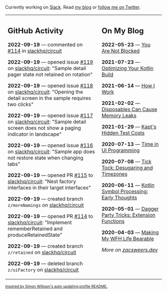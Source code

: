 Currently working on [Slack](https://slack.com/). Read [my blog](https://zacsweers.dev/) or [follow me on Twitter](https://twitter.com/ZacSweers).

<table><tr><td valign="top" width="60%">

## GitHub Activity
<!-- githubActivity starts -->
**2022-09-19** — commented on [#114](https://github.com/slackhq/circuit/pull/114#issuecomment-1251756143) in [slackhq/circuit](https://github.com/slackhq/circuit)

**2022-09-19** — opened issue [#119](https://github.com/slackhq/circuit/issues/119) on [slackhq/circuit](https://github.com/slackhq/circuit): "Sample detail pager state not retained on rotation"

**2022-09-19** — opened issue [#118](https://github.com/slackhq/circuit/issues/118) on [slackhq/circuit](https://github.com/slackhq/circuit): "Opening the detail screen in the sample requires two clicks"

**2022-09-19** — opened issue [#117](https://github.com/slackhq/circuit/issues/117) on [slackhq/circuit](https://github.com/slackhq/circuit): "Sample detail screen does not show a paging indicator in landscape"

**2022-09-19** — opened issue [#116](https://github.com/slackhq/circuit/issues/116) on [slackhq/circuit](https://github.com/slackhq/circuit): "Sample app does not restore state when changing tabs"

**2022-09-19** — opened PR [#115](https://github.com/slackhq/circuit/pull/115) to [slackhq/circuit](https://github.com/slackhq/circuit): "Nest factory interfaces in their target interfaces"

**2022-09-19** — created branch `z/moreNamings` on [slackhq/circuit](https://github.com/slackhq/circuit)

**2022-09-19** — opened PR [#114](https://github.com/slackhq/circuit/pull/114) to [slackhq/circuit](https://github.com/slackhq/circuit): "Implement rememberRetained and produceRetainedState"

**2022-09-19** — created branch `z/retained` on [slackhq/circuit](https://github.com/slackhq/circuit)

**2022-09-19** — deleted branch `z/uiFactory` on [slackhq/circuit](https://github.com/slackhq/circuit)
<!-- githubActivity ends -->
</td><td valign="top" width="40%">

## On My Blog
<!-- blog starts -->
**2022-05-23** — [You Are Not Blocked](https://www.zacsweers.dev/you-are-not-blocked/)

**2021-07-23** — [Optimizing Your Kotlin Build](https://www.zacsweers.dev/optimizing-your-kotlin-build/)

**2021-06-14** — [How I Work](https://www.zacsweers.dev/how-i-work/)

**2021-02-02** — [Disposables Can Cause Memory Leaks](https://www.zacsweers.dev/disposables-can-cause-memory-leaks/)

**2021-01-29** — [Kapt's Hidden Test Costs](https://www.zacsweers.dev/kapts-hidden-test-costs/)

**2020-07-13** — [Time in UI Programming](https://www.zacsweers.dev/time-in-ui/)

**2020-07-08** — [Tick Tock: Desugaring and Timezones](https://www.zacsweers.dev/ticktock-desugaring-timezones/)

**2020-06-11** — [Kotlin Symbol Processing: Early Thoughts](https://www.zacsweers.dev/kotlin-symbol-processor-early-thoughts/)

**2020-05-01** — [Dagger Party Tricks: Extension Functions](https://www.zacsweers.dev/dagger-party-tricks-extension-functions/)

**2020-04-03** — [Making My WFH Life Bearable](https://www.zacsweers.dev/making-wfh-life-bearable/)
<!-- blog ends -->
_More on [zacsweers.dev](https://zacsweers.dev/)_
</td></tr></table>

<sub><a href="https://simonwillison.net/2020/Jul/10/self-updating-profile-readme/">Inspired by Simon Willison's auto-updating profile README.</a></sub>